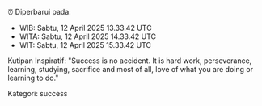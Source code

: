 ⏰ Diperbarui pada:
- WIB: Sabtu, 12 April 2025 13.33.42 UTC
- WITA: Sabtu, 12 April 2025 14.33.42 UTC
- WIT: Sabtu, 12 April 2025 15.33.42 UTC

Kutipan Inspiratif:
"Success is no accident. It is hard work, perseverance, learning, studying, sacrifice and most of all, love of what you are doing or learning to do."


Kategori: success

